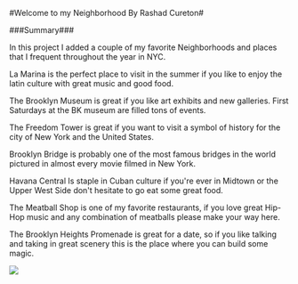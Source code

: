 #Welcome to my Neighborhood By Rashad Cureton#

###Summary###

In this project I added a couple of my favorite Neighborhoods and places that I frequent throughout the year in NYC.

La Marina is the perfect place to visit in the summer if you like to enjoy the latin culture with great music and good food.

The Brooklyn Museum is great if you like art exhibits and new galleries. First Saturdays at the BK museum are filled tons of events.

The Freedom Tower is great if you want to visit a symbol of history for the city of New York and the United States.

Brooklyn Bridge is probably one of the most famous bridges in the world pictured in almost every movie filmed in New York.

Havana Central Is staple in Cuban culture if you're ever in Midtown or the Upper West Side don't hesitate to go eat some great food.

The Meatball Shop is one of my favorite restaurants, if you love great Hip-Hop music and any combination of meatballs please make your way here.

The Brooklyn Heights Promenade is great for a date, so if you like talking and taking in great scenery this is the place where you can build some magic.

![](http://www.cultivatingculture.com/wp-content/uploads/2013/01/New-York-City-Red-Ten-NYC-Outsourced-Sales-and-Marketing-920x400.jpeg)
